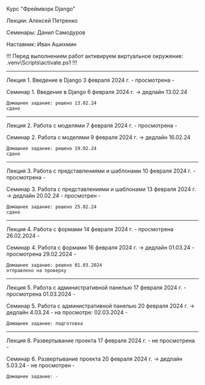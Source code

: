 Курс "Фреймворк Django"

Лекции: Алексей Петренко

Семинары: Данил Самодуров

Наставник: Иван Ашихмин

!!!
Перед выполнением работ активируем виртуальное окружение: .venv\Scripts\activate.ps1
!!!

----------------------
Лекция 1. Введение в Django
3 февраля 2024 г.
    - просмотрена -

Семинар 1. Введение в Django
6 февраля 2024 г. -> дедлайн 13.02.24

    Домашнее задание: решено 13.02.24
    сдано

----------------------
Лекция 2. Работа с моделями
7 февраля 2024 г.
    - просмотрена -

Семинар 2. Работа с моделями
9 февраля 2024 г. -> дедлайн 16.02.24

    Домашнее задание: решено 19.02.24
    сдано

----------------------
Лекция 3. Работа с представлениями и шаблонами
10 февраля 2024 г.
    - просмотрена -

Семинар 3. Работа с представлениями и шаблонами
13 февраля 2024 г. -> дедлайн 20.02.24
    - просмотрен -

    Домашнее задание: решено 25.02.24
    сдано

----------------------
Лекция 4. Работа с формами
14 февраля 2024 г.
    - просмотрена 26.02.2024 -

Семинар 4. Работа с формами
16 февраля 2024 г. -> дедлайн 01.03.24
    - просмотрена 29.02.2024 -

    Домашнее задание: решено 01.03.2024
    отправлено на проверку

----------------------
Лекция 5. Работа с административной панелью
17 февраля 2024 г.
    - просмотрена 01.03.2024 -

Семинар 5. Работа с административной панелью
20 февраля 2024 г. -> дедлайн 4.03.24
    - на просмотре: 02.03.2024 -

    Домашнее задание: подготовка

----------------------
Лекция 6. Развертывание проекта
17 февраля 2024 г.
    - не просмотрена -

Семинар 6. Развертывание проекта
20 февраля 2024 г. -> дедлайн 5.03.24
    - не просмотрен -

    Домашнее задание: -